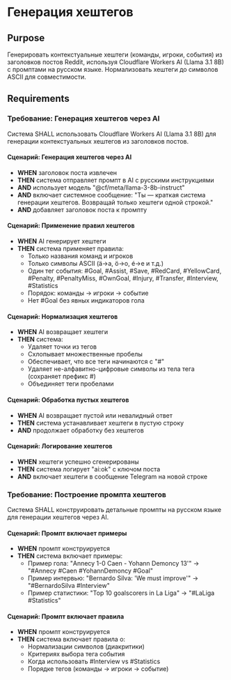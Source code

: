 # Генерация хештегов

## Purpose

Генерировать контекстуальные хештеги (команды, игроки, события) из заголовков постов Reddit, используя Cloudflare Workers AI (Llama 3.1 8B) с промптами на русском языке. Нормализовать хештеги до символов ASCII для совместимости.

## Requirements

### Требование: Генерация хештегов через AI

Система SHALL использовать Cloudflare Workers AI (Llama 3.1 8B) для генерации контекстуальных хештегов из заголовков постов.

#### Сценарий: Генерация хештегов через AI

- **WHEN** заголовок поста извлечен
- **THEN** система отправляет промпт в AI с русскими инструкциями
- **AND** использует модель "@cf/meta/llama-3-8b-instruct"
- **AND** включает системное сообщение: "Ты — краткая система генерации хештегов. Возвращай только хештеги одной строкой."
- **AND** добавляет заголовок поста к промпту

#### Сценарий: Применение правил хештегов

- **WHEN** AI генерирует хештеги
- **THEN** система применяет правила:
  - Только названия команд и игроков
  - Только символы ASCII (ä→a, ö→o, é→e и т.д.)
  - Один тег события: #Goal, #Assist, #Save, #RedCard, #YellowCard, #Penalty, #PenaltyMiss, #OwnGoal, #Injury, #Transfer, #Interview, #Statistics
  - Порядок: команды → игроки → событие
  - Нет #Goal без явных индикаторов гола

#### Сценарий: Нормализация хештегов

- **WHEN** AI возвращает хештеги
- **THEN** система:
  - Удаляет точки из тегов
  - Схлопывает множественные пробелы
  - Обеспечивает, что все теги начинаются с "#"
  - Удаляет не-алфавитно-цифровые символы из тела тега (сохраняет префикс #)
  - Объединяет теги пробелами

#### Сценарий: Обработка пустых хештегов

- **WHEN** AI возвращает пустой или невалидный ответ
- **THEN** система устанавливает хештеги в пустую строку
- **AND** продолжает обработку без хештегов

#### Сценарий: Логирование хештегов

- **WHEN** хештеги успешно сгенерированы
- **THEN** система логирует "ai:ok" с ключом поста
- **AND** включает хештеги в сообщение Telegram на новой строке

### Требование: Построение промпта хештегов

Система SHALL конструировать детальные промпты на русском языке для генерации хештегов через AI.

#### Сценарий: Промпт включает примеры

- **WHEN** промпт конструируется
- **THEN** система включает примеры:
  - Пример гола: "Annecy 1-0 Caen - Yohann Demoncy 13'" → "#Annecy #Caen #YohannDemoncy #Goal"
  - Пример интервью: "Bernardo Silva: 'We must improve'" → "#BernardoSilva #Interview"
  - Пример статистики: "Top 10 goalscorers in La Liga" → "#LaLiga #Statistics"

#### Сценарий: Промпт включает правила

- **WHEN** промпт конструируется
- **THEN** система включает правила о:
  - Нормализации символов (диакритики)
  - Критериях выбора тега события
  - Когда использовать #Interview vs #Statistics
  - Порядке тегов (команды → игроки → событие)
